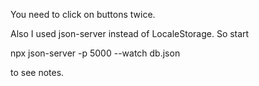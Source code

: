 You need to click on buttons twice.

Also I used json-server instead of LocaleStorage. So start   

npx json-server -p 5000 --watch db.json   

to see notes.
